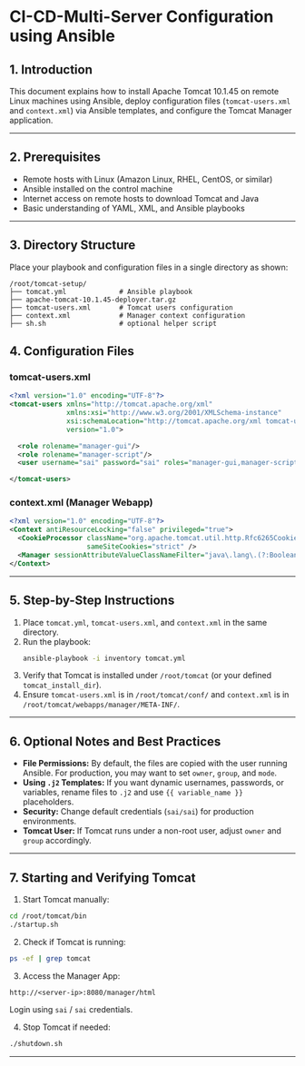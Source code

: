 # CI-CD-Multi-Server Configuration using Ansible


## 1. Introduction
This document explains how to install Apache Tomcat 10.1.45 on remote Linux machines using Ansible, deploy configuration files (`tomcat-users.xml` and `context.xml`) via Ansible templates, and configure the Tomcat Manager application.

---

## 2. Prerequisites
- Remote hosts with Linux (Amazon Linux, RHEL, CentOS, or similar)
- Ansible installed on the control machine
- Internet access on remote hosts to download Tomcat and Java
- Basic understanding of YAML, XML, and Ansible playbooks

---

## 3. Directory Structure

Place your playbook and configuration files in a single directory as shown:

```
/root/tomcat-setup/
├── tomcat.yml             # Ansible playbook
├── apache-tomcat-10.1.45-deployer.tar.gz
├── tomcat-users.xml       # Tomcat users configuration
├── context.xml            # Manager context configuration
├── sh.sh                  # optional helper script
```



## 4. Configuration Files

### tomcat-users.xml
```xml
<?xml version="1.0" encoding="UTF-8"?>
<tomcat-users xmlns="http://tomcat.apache.org/xml"
              xmlns:xsi="http://www.w3.org/2001/XMLSchema-instance"
              xsi:schemaLocation="http://tomcat.apache.org/xml tomcat-users.xsd"
              version="1.0">

  <role rolename="manager-gui"/>
  <role rolename="manager-script"/>
  <user username="sai" password="sai" roles="manager-gui,manager-script"/>

</tomcat-users>
```

### context.xml (Manager Webapp)
```xml
<?xml version="1.0" encoding="UTF-8"?>
<Context antiResourceLocking="false" privileged="true">
  <CookieProcessor className="org.apache.tomcat.util.http.Rfc6265CookieProcessor"
                   sameSiteCookies="strict" />
  <Manager sessionAttributeValueClassNameFilter="java\.lang\.(?:Boolean|Integer|Long|Number|String)|org\.apache\.catalina\.filters\.CsrfPreventionFilter\$LruCache(?:\$1)?|java\.util\.(?:Linked)?HashMap"/>
</Context>
```

---

## 5. Step-by-Step Instructions
1. Place `tomcat.yml`, `tomcat-users.xml`, and `context.xml` in the same directory.
2. Run the playbook:
   ```bash
   ansible-playbook -i inventory tomcat.yml
   ```
3. Verify that Tomcat is installed under `/root/tomcat` (or your defined `tomcat_install_dir`).
4. Ensure `tomcat-users.xml` is in `/root/tomcat/conf/` and `context.xml` is in `/root/tomcat/webapps/manager/META-INF/`.

---

## 6. Optional Notes and Best Practices
- **File Permissions:** By default, the files are copied with the user running Ansible. For production, you may want to set `owner`, `group`, and `mode`.
- **Using `.j2` Templates:** If you want dynamic usernames, passwords, or variables, rename files to `.j2` and use `{{ variable_name }}` placeholders.
- **Security:** Change default credentials (`sai/sai`) for production environments.
- **Tomcat User:** If Tomcat runs under a non-root user, adjust `owner` and `group` accordingly.

---

## 7. Starting and Verifying Tomcat
1. Start Tomcat manually:
```bash
cd /root/tomcat/bin
./startup.sh
```

2. Check if Tomcat is running:
```bash
ps -ef | grep tomcat
```

3. Access the Manager App:
```
http://<server-ip>:8080/manager/html
```
Login using `sai` / `sai` credentials.

4. Stop Tomcat if needed:
```bash
./shutdown.sh
```

---


